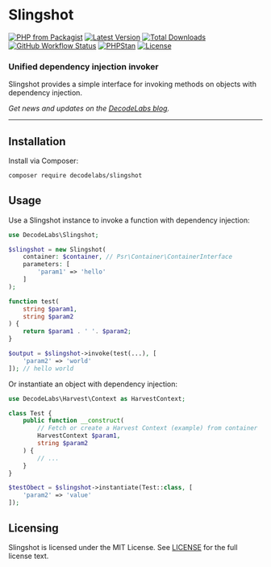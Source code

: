 # Slingshot

[![PHP from Packagist](https://img.shields.io/packagist/php-v/decodelabs/slingshot?style=flat)](https://packagist.org/packages/decodelabs/slingshot)
[![Latest Version](https://img.shields.io/packagist/v/decodelabs/slingshot.svg?style=flat)](https://packagist.org/packages/decodelabs/slingshot)
[![Total Downloads](https://img.shields.io/packagist/dt/decodelabs/slingshot.svg?style=flat)](https://packagist.org/packages/decodelabs/slingshot)
[![GitHub Workflow Status](https://img.shields.io/github/actions/workflow/status/decodelabs/slingshot/integrate.yml?branch=develop)](https://github.com/decodelabs/slingshot/actions/workflows/integrate.yml)
[![PHPStan](https://img.shields.io/badge/PHPStan-enabled-44CC11.svg?longCache=true&style=flat)](https://github.com/phpstan/phpstan)
[![License](https://img.shields.io/packagist/l/decodelabs/slingshot?style=flat)](https://packagist.org/packages/decodelabs/slingshot)

### Unified dependency injection invoker

Slingshot provides a simple interface for invoking methods on objects with dependency injection.

_Get news and updates on the [DecodeLabs blog](https://blog.decodelabs.com)._

---

## Installation

Install via Composer:

```bash
composer require decodelabs/slingshot
```

## Usage

Use a Slingshot instance to invoke a function with dependency injection:

```php
use DecodeLabs\Slingshot;

$slingshot = new Slingshot(
    container: $container, // Psr\Container\ContainerInterface
    parameters: [
        'param1' => 'hello'
    ]
);

function test(
    string $param1,
    string $param2
) {
    return $param1 . ' '. $param2;
}

$output = $slingshot->invoke(test(...), [
    'param2' => 'world'
]); // hello world
```

Or instantiate an object with dependency injection:

```php
use DecodeLabs\Harvest\Context as HarvestContext;

class Test {
    public function __construct(
        // Fetch or create a Harvest Context (example) from container
        HarvestContext $param1,
        string $param2
    ) {
        // ...
    }
}

$testObect = $slingshot->instantiate(Test::class, [
    'param2' => 'value'
]);
```

## Licensing

Slingshot is licensed under the MIT License. See [LICENSE](./LICENSE) for the full license text.
